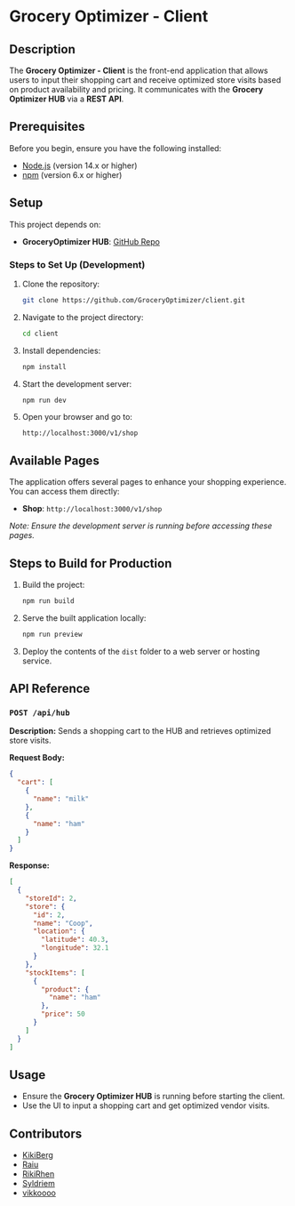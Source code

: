 # Grocery Optimizer - Client  

## Description  
The **Grocery Optimizer - Client** is the front-end application that allows users to input their shopping cart and receive optimized store visits based on product availability and pricing. It communicates with the **Grocery Optimizer HUB** via a **REST API**.  

## Prerequisites

Before you begin, ensure you have the following installed:

- [Node.js](https://nodejs.org/) (version 14.x or higher)
- [npm](https://www.npmjs.com/) (version 6.x or higher)

## Setup  
This project depends on:  
- **GroceryOptimizer HUB**: [GitHub Repo](https://github.com/GroceryOptimizer/hub)  

### Steps to Set Up (Development)  
1. Clone the repository:  
   ```sh
   git clone https://github.com/GroceryOptimizer/client.git  
   ```  
2. Navigate to the project directory:  
   ```sh
   cd client  
   ```  
3. Install dependencies:  
   ```sh
   npm install  
   ```  
4. Start the development server:  
   ```sh
   npm run dev  
   ```  
5. Open your browser and go to:  
   ```
   http://localhost:3000/v1/shop  
   ```
   
## Available Pages

The application offers several pages to enhance your shopping experience. You can access them directly:

- **Shop**: `http://localhost:3000/v1/shop`

*Note: Ensure the development server is running before accessing these pages.*

## Steps to Build for Production  
1. Build the project:  
   ```sh
   npm run build  
   ```  
2. Serve the built application locally:  
   ```sh
   npm run preview  
   ```  
3. Deploy the contents of the `dist` folder to a web server or hosting service.  

## API Reference  

### `POST /api/hub`  
**Description:** Sends a shopping cart to the HUB and retrieves optimized store visits.  

**Request Body:**  
```json
{
  "cart": [
    {
      "name": "milk"
    },
    {
      "name": "ham"
    }
  ]
}
```  

**Response:**  
```json
[
  {
    "storeId": 2,
    "store": {
      "id": 2,
      "name": "Coop",
      "location": {
        "latitude": 40.3,
        "longitude": 32.1
      }
    },
    "stockItems": [
      {
        "product": {
          "name": "ham"
        },
        "price": 50
      }
    ]
  }
]
```  

## Usage  
- Ensure the **Grocery Optimizer HUB** is running before starting the client.  
- Use the UI to input a shopping cart and get optimized vendor visits.  

## Contributors  
- [KikiBerg](https://github.com/KikiBerg)  
- [Raiu](https://github.com/Raiu)  
- [RikiRhen](https://github.com/RikiRhen)  
- [Syldriem](https://github.com/Syldriem)  
- [vikkoooo](https://github.com/vikkoooo)  
